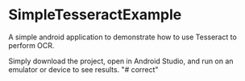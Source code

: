 # SimpleTesseractExample
A simple android application to demonstrate how to use Tesseract to perform OCR. 

Simply download the project, open in Android Studio, and run on an emulator or device to see results.
"# correct" 
